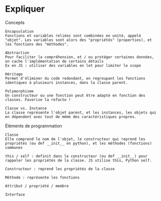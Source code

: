 # Expliquer

Concepts

    Encapsulation
    Fonctions et variables reliées sont combinées en unité, appelé "objet". Les variables sont alors des "propriétés" (properties), et les fonctions des "méthodes".
    
    Abstraction
    Pour faciliter la compréhension, et / ou protéger certaines données, on cache l'implémentation de certains détails
    Ex en JS : utiliser des variables en let pour limiter le scope
    
    Héritage
    Permet d'éliminer du code redondant, en regroupant les fonctions identiques à plusieurs instances, dans la classe parent.
    
    Polymorphisme
    Un constructeur ou une fonction peut être adapté en fonction des classes. Favorise la refacto !
    
    Classe vs. Instance
    La classe représente l'objet parent, et les instances, les objets qui en dépendent avec tout de même des caractéristiques propres.



Éléments de programmation

    Classe
    Elle comprend le nom de l'objet, le constructeur qui reprend les propriétés (ou def __init__ en python), et les méthodes (fonctions) communes
    
    this / self : definit dans le constructeur (ou def __init__) pour rappeler les propriétés de la classe. JS utilise this, Python self.
    
    Constructeur : reprend les propriétés de la classe
    
    Méthode : représente les fonctions
    
    Attribut / propriété / membre
    
    Interface

